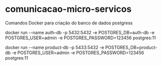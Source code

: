 # comunicacao-micro-servicos

Comandos Docker para criação do banco de dados postgress

docker run --name auth-db -p 5432:5432 -e POSTGRES_DB=auth-db -e POSTGRES_USER=admin -e POSTGRES_PASSWORD=123456 postgres:11

docker run --name product-db -p 5433:5432 -e POSTGRES_DB=product-db -e POSTGRES_USER=admin -e POSTGRES_PASSWORD=123456 postgres:11
